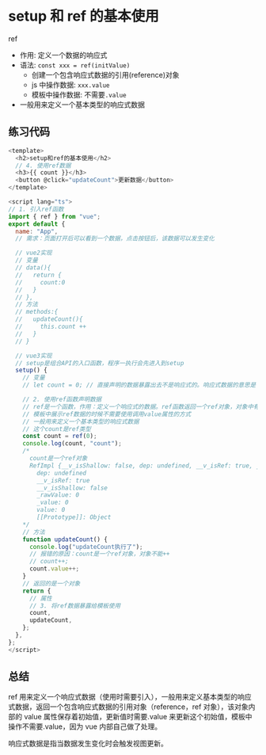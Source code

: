 # setup 和 ref 的基本使用

ref

- 作用: 定义一个数据的响应式
- 语法: `const xxx = ref(initValue)`
  - 创建一个包含响应式数据的引用(reference)对象
  - js 中操作数据: `xxx.value`
  - 模板中操作数据: 不需要`.value`
- 一般用来定义一个基本类型的响应式数据

## 练习代码

```js
<template>
  <h2>setup和ref的基本使用</h2>
  // 4. 使用ref数据
  <h3>{{ count }}</h3>
  <button @click="updateCount">更新数据</button>
</template>

<script lang="ts">
// 1. 引入ref函数
import { ref } from "vue";
export default {
  name: "App",
  // 需求：页面打开后可以看到一个数据，点击按钮后，该数据可以发生变化

  // vue2实现
  // 变量
  // data(){
  //   return {
  //     count:0
  //   }
  // },
  // 方法
  // methods:{
  //   updateCount(){
  //     this.count ++
  //   }
  // }

  // vue3实现
  // setup是组合API的入口函数，程序一执行会先进入到setup
  setup() {
    // 变量
    // let count = 0; // 直接声明的数据暴露出去不是响应式的。响应式数据的意思是：数据变化，页面跟着变化。

    // 2. 使用ref函数声明数据
    // ref是一个函数，作用：定义一个响应式的数据。ref函数返回一个ref对象，对象中有一个value属性，如果需要对数据进行操作，需要通过使用该ref对象调用value属性的方式实现。
    // 模板中展示ref数据的时候不需要使用调用value属性的方式
    // 一般用来定义一个基本类型的响应式数据
    // 这个count是ref类型
    const count = ref(0);
    console.log(count, "count");
    /*
      count是一个ref对象
      RefImpl {__v_isShallow: false, dep: undefined, __v_isRef: true, _rawValue: 0, _value: 0}
        dep: undefined
        __v_isRef: true
        __v_isShallow: false
        _rawValue: 0
        _value: 0
        value: 0
        [[Prototype]]: Object
    */
    // 方法
    function updateCount() {
      console.log("updateCount执行了");
      // 报错的原因：count是一个ref对象，对象不能++
      // count++;
      count.value++;
    }
    // 返回的是一个对象
    return {
      // 属性
      // 3. 将ref数据暴露给模板使用
      count,
      updateCount,
    };
  },
};
</script>

```

## 总结

ref 用来定义一个响应式数据（使用时需要引入），一般用来定义基本类型的响应式数据，返回一个包含响应式数据的引用对象（reference，ref 对象），该对象内部的 value 属性保存着初始值，更新值时需要.value 来更新这个初始值，模板中操作不需要.value，因为 vue 内部自己做了处理。

响应式数据是指当数据发生变化时会触发视图更新。
